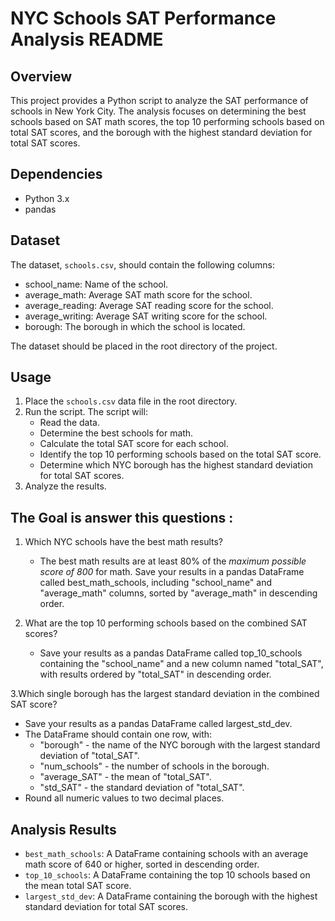 # NYC Schools SAT Performance Analysis README

## Overview
This project provides a Python script to analyze the SAT performance of schools in New York City. The analysis focuses on determining the best schools based on SAT math scores, the top 10 performing schools based on total SAT scores, and the borough with the highest standard deviation for total SAT scores.

## Dependencies
- Python 3.x
- pandas

## Dataset
The dataset, `schools.csv`, should contain the following columns:
- school_name: Name of the school.
- average_math: Average SAT math score for the school.
- average_reading: Average SAT reading score for the school.
- average_writing: Average SAT writing score for the school.
- borough: The borough in which the school is located.

The dataset should be placed in the root directory of the project.

## Usage

1. Place the `schools.csv` data file in the root directory.
2. Run the script. The script will:
   - Read the data.
   - Determine the best schools for math.
   - Calculate the total SAT score for each school.
   - Identify the top 10 performing schools based on the total SAT score.
   - Determine which NYC borough has the highest standard deviation for total SAT scores.
3. Analyze the results.

## The Goal is answer this questions :
1. Which NYC schools have the best math results?
   - The best math results are at least 80% of the *maximum possible score of 800* for math. Save your results in a pandas DataFrame called best_math_schools, including "school_name" and "average_math" columns, sorted by "average_math" in descending order.

2. What are the top 10 performing schools based on the combined SAT scores?
   - Save your results as a pandas DataFrame called top_10_schools containing the "school_name" and a new column named "total_SAT", with results ordered by "total_SAT" in descending order.

3.Which single borough has the largest standard deviation in the combined SAT score?
   - Save your results as a pandas DataFrame called largest_std_dev.
   - The DataFrame should contain one row, with:
        - "borough" - the name of the NYC borough with the largest standard deviation of "total_SAT".
        - "num_schools" - the number of schools in the borough.
        - "average_SAT" - the mean of "total_SAT".
        - "std_SAT" - the standard deviation of "total_SAT".
   - Round all numeric values to two decimal places.

## Analysis Results

- `best_math_schools`: A DataFrame containing schools with an average math score of 640 or higher, sorted in descending order.
- `top_10_schools`: A DataFrame containing the top 10 schools based on the mean total SAT score.
- `largest_std_dev`: A DataFrame containing the borough with the highest standard deviation for total SAT scores.

